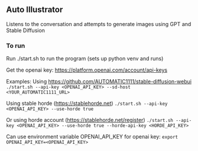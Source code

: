## Auto Illustrator
Listens to the conversation and attempts to generate images using GPT and Stable Diffusion

### To run
Run ./start.sh to run the program (sets up python venv and runs)

Get the openai key: https://platform.openai.com/account/api-keys

Examples:
Using https://github.com/AUTOMATIC1111/stable-diffusion-webui
`./start.sh --api-key <OPENAI_API_KEY> --sd-host <YOUR_AUTOMATIC1111_URL>`

Using stable horde (https://stablehorde.net)
`./start.sh --api-key <OPENAI_API_KEY> --use-horde true`

Or using horde account (https://stablehorde.net/register)
`./start.sh --api-key <OPENAI_API_KEY> --use-horde true --horde-api-key <HORDE_API_KEY>`

Can use environment variable OPENAI_API_KEY for openai key:
`export OPENAI_API_KEY=<OPENAI_API_KEY>`